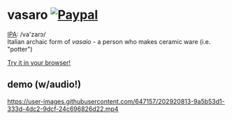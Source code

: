 # vasaro [![Paypal](https://img.shields.io/badge/donate-paypal-blue.svg)](https://paypal.me/andreafontana/5)

[IPA](https://en.wiktionary.org/wiki/Wiktionary:International_Phonetic_Alphabet): /va'zarɔ/  
Italian archaic form of *vasaio* - a person who makes ceramic ware (i.e. "potter")

[Try it in your browser!](https://vasaro.art)

## demo (w/audio!)

https://user-images.githubusercontent.com/647157/202920813-9a5b53d1-333d-4dc2-9dcf-24c696826d22.mp4

